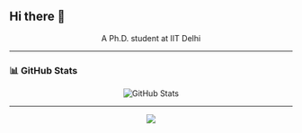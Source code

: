 ## Hi there 👋

<p align="center">
  A Ph.D. student at IIT Delhi <br/>
</p>

---

### 📊 GitHub Stats

<!-- GitHub Stats Card -->
<p align="center">
<!--   <img src="https://github-readme-stats.vercel.app/api?username=yourusername&show_icons=true&theme=radical" alt="GitHub Stats" /> -->
  <img src="https://github-readme-stats.vercel.app/api?username=savnkr&show_icons=true&theme=radical" alt="GitHub Stats" />

</p>

---
<p align="center">
  <img src="https://github-readme-activity-graph.cyclic.app/graph?username=savnkr&theme=react-dark" />
</p>

